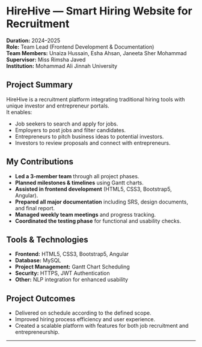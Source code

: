 # HireHive — Smart Hiring Website for Recruitment

**Duration:** 2024–2025  
**Role:** Team Lead (Frontend Development & Documentation)  
**Team Members:** Unaiza Hussain, Esha Ahsan, Janeeta Sher Mohammad  
**Supervisor:** Miss Rimsha Javed  
**Institution:** Mohammad Ali Jinnah University


## Project Summary
HireHive is a recruitment platform integrating traditional hiring tools with unique investor and entrepreneur portals.  
It enables:
- Job seekers to search and apply for jobs.
- Employers to post jobs and filter candidates.
- Entrepreneurs to pitch business ideas to potential investors.
- Investors to review proposals and connect with entrepreneurs.


## My Contributions
- **Led a 3-member team** through all project phases.
- **Planned milestones & timelines** using Gantt charts.
- **Assisted in frontend development** (HTML5, CSS3, Bootstrap5, Angular).
- **Prepared all major documentation** including SRS, design documents, and final report.
- **Managed weekly team meetings** and progress tracking.
- **Coordinated the testing phase** for functional and usability checks.


## Tools & Technologies
- **Frontend:** HTML5, CSS3, Bootstrap5, Angular
- **Database:** MySQL
- **Project Management:** Gantt Chart Scheduling
- **Security:** HTTPS, JWT Authentication
- **Other:** NLP integration for enhanced usability


## Project Outcomes
- Delivered on schedule according to the defined scope.
- Improved hiring process efficiency and user experience.
- Created a scalable platform with features for both job recruitment and entrepreneurship.

---

